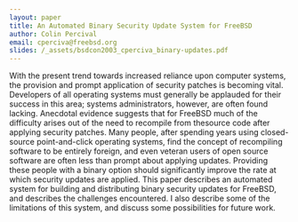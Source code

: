 ```yaml
---
layout: paper
title: An Automated Binary Security Update System for FreeBSD
author: Colin Percival
email: cperciva@freebsd.org
slides: /_assets/bsdcon2003_cperciva_binary-updates.pdf
---
```

With the present trend towards increased reliance upon computer systems, the provision and prompt application of security patches is becoming vital. Developers of all operating systems must generally be applauded for their success in this area; systems administrators, however, are often found lacking.
Anecdotal evidence suggests that for FreeBSD much of the difficulty arises out of the need to recompile from thesource code after applying security patches. Many people, after spending years using closed-source point-and-click operating systems, find the concept of recompiling software to be entirely foreign, and even veteran users of open source software are often less than prompt about applying updates. Providing these people with a binary option should significantly improve the rate at which security updates are applied.
This paper describes an automated system for building and distributing binary security updates for FreeBSD, and describes the challenges encountered. I also describe some of the limitations of this system, and discuss some possibilities for future work.
